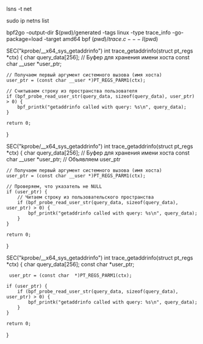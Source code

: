 lsns -t net


sudo ip netns list


bpf2go -output-dir $(pwd)/generated -tags linux -type trace_info -go-package=load -target amd64 bpf $(pwd)/trace.c -- -I$(pwd)


SEC("kprobe/__x64_sys_getaddrinfo")
int trace_getaddrinfo(struct pt_regs *ctx) {
    char query_data[256]; // Буфер для хранения имени хоста
    const char __user *user_ptr;

    // Получаем первый аргумент системного вызова (имя хоста)
    user_ptr = (const char __user *)PT_REGS_PARM1(ctx);

    // Считываем строку из пространства пользователя
    if (bpf_probe_read_user_str(query_data, sizeof(query_data), user_ptr) > 0) {
        bpf_printk("getaddrinfo called with query: %s\n", query_data);
    }

    return 0;
}



SEC("kprobe/__x64_sys_getaddrinfo")
int trace_getaddrinfo(struct pt_regs *ctx) {
    char query_data[256]; // Буфер для хранения имени хоста
    const char __user *user_ptr; // Объявляем user_ptr

    // Получаем первый аргумент системного вызова (имя хоста)
    user_ptr = (const char __user *)PT_REGS_PARM1(ctx);

    // Проверяем, что указатель не NULL
    if (user_ptr) {
        // Читаем строку из пользовательского пространства
        if (bpf_probe_read_user_str(query_data, sizeof(query_data), user_ptr) > 0) {
            bpf_printk("getaddrinfo called with query: %s\n", query_data);
        }
    }

    return 0;
}


SEC("kprobe/__x64_sys_getaddrinfo")
int trace_getaddrinfo(struct pt_regs *ctx) {
    char query_data[256]; 
    const char  *user_ptr; 

     user_ptr = (const char  *)PT_REGS_PARM1(ctx);

    if (user_ptr) {
        if (bpf_probe_read_user_str(query_data, sizeof(query_data), user_ptr) > 0) {
            bpf_printk("getaddrinfo called with query: %s\n", query_data);
        }
    }

    return 0;
}















